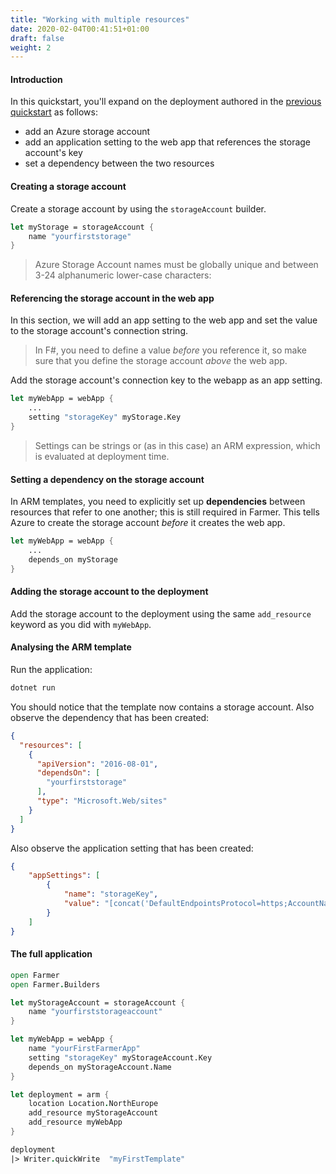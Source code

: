 ```yaml
---
title: "Working with multiple resources"
date: 2020-02-04T00:41:51+01:00
draft: false
weight: 2
---
```


#### Introduction
In this quickstart, you'll expand on the deployment authored in the [previous quickstart](../quickstart-1/#the-full-application) as follows:

* add an Azure storage account
* add an application setting to the web app that references the storage account's key
* set a dependency between the two resources

#### Creating a storage account
Create a storage account by using the `storageAccount` builder.
```fsharp
let myStorage = storageAccount {
    name "yourfirststorage"
}
```

> Azure Storage Account names must be globally unique and between 3-24 alphanumeric lower-case characters:

#### Referencing the storage account in the web app
In this section, we will add an app setting to the web app and set the value to the storage account's connection string.

> In F#, you need to define a value *before* you reference it, so make sure that you define the storage account *above* the web app.

Add the storage account's connection key to the webapp as an app setting.

```fsharp
let myWebApp = webApp {
    ...
    setting "storageKey" myStorage.Key
}
```

> Settings can be strings or (as in this case) an ARM expression, which is evaluated at deployment time.

#### Setting a dependency on the storage account
In ARM templates, you need to explicitly set up **dependencies** between resources that refer to one another; this is still required in Farmer. This tells Azure to create the storage account *before* it creates the web app.

```fsharp
let myWebApp = webApp {
    ...
    depends_on myStorage
}
```

#### Adding the storage account to the deployment
Add the storage account to the deployment using the same `add_resource` keyword as you did with `myWebApp`.

#### Analysing the ARM template

Run the application:

```cmd
dotnet run
```

You should notice that the template now contains a storage account. Also observe the dependency that has been created:

```json
{
  "resources": [
    {
      "apiVersion": "2016-08-01",
      "dependsOn": [
        "yourfirststorage"
      ],
      "type": "Microsoft.Web/sites"
    }
  ]
}
```

Also observe the application setting that has been created:

```json
{
    "appSettings": [
        {
            "name": "storageKey",
            "value": "[concat('DefaultEndpointsProtocol=https;AccountName=yourfirststorage;AccountKey=', listKeys('yourfirststorage', '2017-10-01').keys[0].value)]"
        }
    ]
}
```

#### The full application

```fsharp
open Farmer
open Farmer.Builders

let myStorageAccount = storageAccount {
    name "yourfirststorageaccount"
}

let myWebApp = webApp {
    name "yourFirstFarmerApp"
    setting "storageKey" myStorageAccount.Key
    depends_on myStorageAccount.Name
}

let deployment = arm {
    location Location.NorthEurope
    add_resource myStorageAccount
    add_resource myWebApp
}

deployment
|> Writer.quickWrite  "myFirstTemplate"
```
